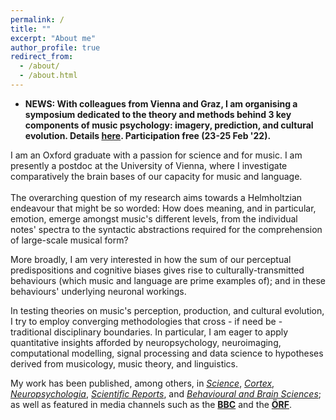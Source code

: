 ```yaml
---
permalink: /
title: ""
excerpt: "About me"
author_profile: true
redirect_from: 
  - /about/
  - /about.html
---
```


  - **NEWS: With colleagues from Vienna and Graz, I am organising a symposium dedicated to the theory and methods behind 3 key components of music psychology: imagery, prediction, and cultural evolution. Details [here](https://sites.google.com/view/escopmusiccognition/). Participation free (23-25 Feb '22).**

I am an Oxford graduate with a passion for science and for music. I am presently a postdoc at the University of Vienna, where I investigate comparatively the brain bases of our capacity for music and language.
<br/><br/>
The overarching question of my research aims towards a Helmholtzian endeavour that might be so worded: How does meaning, and in particular, emotion, emerge amongst music's different levels, from the individual notes' spectra to the syntactic abstractions required for the comprehension of large-scale musical form? 
&nbsp;
&nbsp;

More broadly, I am very interested in how the sum of our perceptual predispositions and cognitive biases gives rise to culturally-transmitted behaviours (which music and language are prime examples of); and in these behaviours' underlying neuronal workings.

In testing theories on music's perception, production, and cultural evolution, I try to employ converging methodologies that cross - if need be - traditional disciplinary boundaries. In particular, I am eager to apply quantitative insights afforded by neuropsychology, neuroimaging, computational modelling, signal processing and data science to hypotheses derived from musicology, music theory, and linguistics.

My work has been published, among others, in [*Science*](https://science.sciencemag.org/content/366/6468/944), [*Cortex*](https://www.sciencedirect.com/science/article/pii/S0010945218303356?via%3Dihub), [*Neuropsychologia*](https://www.sciencedirect.com/science/article/pii/S0028393215302682), [*Scientific Reports*](https://www.nature.com/articles/s41598-018-35873-8), and [*Behavioural and Brain Sciences*](https://www.cambridge.org/core/journals/behavioral-and-brain-sciences/article/dynamic-hierarchical-cognition-music-and-language-demand-further-types-of-abstracta/2A06A50DAF15EBCC9918B86715178E01); as well as featured in media channels such as the [**BBC**](http://news.bbc.co.uk/today/hi/today/newsid_9687000/9687032.stm) and the [**ÖRF**](https://science.orf.at/v2/stories/2994714/).
